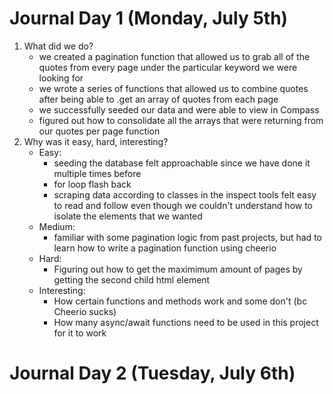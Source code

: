 # Journal Day 1 (Monday, July 5th)
1. What did we do? 
    - we created a pagination function that allowed us to grab all of the quotes from every page under the particular keyword we were looking for 
    - we wrote a series of functions that allowed us to combine quotes after being able to .get an array of quotes from each page 
    - we successfully seeded our data and were able to view in Compass 
    - figured out how to consolidate all the arrays that were returning from our quotes per page function
2. Why was it easy, hard, interesting? 
    - Easy: 
        - seeding the database felt approachable since we have done it multiple times before 
        - for loop flash back
        - scraping data according to classes in the inspect tools felt easy to read and follow even though we couldn't understand how to isolate the elements that we wanted 
    - Medium:
        - familiar with some pagination logic from past projects, but had to learn how to write a pagination function using cheerio 
    - Hard: 
        - Figuring out how to get the maximimum amount of pages by getting the second child html element 
    - Interesting: 
        - How certain functions and methods work and some don't (bc Cheerio sucks)
        - How many async/await functions need to be used in this project for it to work 

# Journal Day 2 (Tuesday, July 6th)
